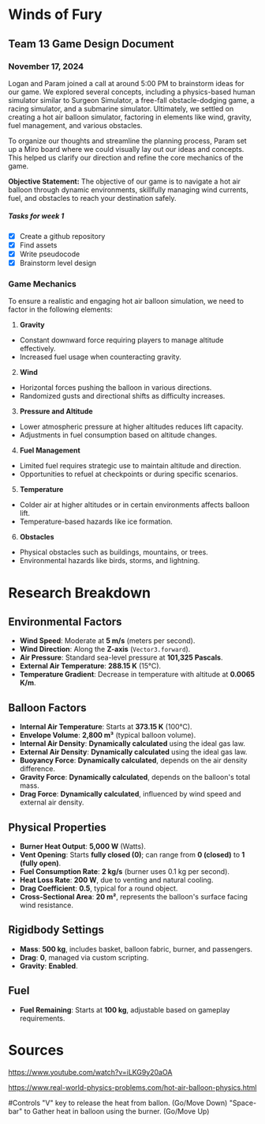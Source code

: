 # **Winds of Fury** 
## Team 13 Game Design Document

### November 17, 2024
Logan and Param joined a call at around 5:00 PM to brainstorm ideas for our game. We explored several concepts, including a physics-based human simulator similar to Surgeon Simulator, a free-fall obstacle-dodging game, a racing simulator, and a submarine simulator. Ultimately, we settled on creating a hot air balloon simulator, factoring in elements like wind, gravity, fuel management, and various obstacles.

To organize our thoughts and streamline the planning process, Param set up a Miro board where we could visually lay out our ideas and concepts. This helped us clarify our direction and refine the core mechanics of the game.

**Objective Statement:** The objective of our game is to navigate a hot air balloon through dynamic environments, skillfully managing wind currents, fuel, and obstacles to reach your destination safely.

##### Tasks for week 1
- [x] Create a github repository
- [x] Find assets
- [x] Write pseudocode
- [x] Brainstorm level design

### Game Mechanics
To ensure a realistic and engaging hot air balloon simulation, we need to factor in the following elements:

1. **Gravity**

- Constant downward force requiring players to manage altitude effectively.
- Increased fuel usage when counteracting gravity.
2. **Wind**

- Horizontal forces pushing the balloon in various directions.
- Randomized gusts and directional shifts as difficulty increases.
3. **Pressure and Altitude**

- Lower atmospheric pressure at higher altitudes reduces lift capacity.
- Adjustments in fuel consumption based on altitude changes.
4. **Fuel Management**

- Limited fuel requires strategic use to maintain altitude and direction.
- Opportunities to refuel at checkpoints or during specific scenarios.
5. **Temperature**

- Colder air at higher altitudes or in certain environments affects balloon lift.
- Temperature-based hazards like ice formation.
6. **Obstacles**

- Physical obstacles such as buildings, mountains, or trees.
 - Environmental hazards like birds, storms, and lightning.

 

# Research Breakdown

## Environmental Factors
- **Wind Speed**: Moderate at **5 m/s** (meters per second).
- **Wind Direction**: Along the **Z-axis** (`Vector3.forward`).
- **Air Pressure**: Standard sea-level pressure at **101,325 Pascals**.
- **External Air Temperature**: **288.15 K** (15°C).
- **Temperature Gradient**: Decrease in temperature with altitude at **0.0065 K/m**.

## Balloon Factors
- **Internal Air Temperature**: Starts at **373.15 K** (100°C).
- **Envelope Volume**: **2,800 m³** (typical balloon volume).
- **Internal Air Density**: **Dynamically calculated** using the ideal gas law.
- **External Air Density**: **Dynamically calculated** using the ideal gas law.
- **Buoyancy Force**: **Dynamically calculated**, depends on the air density difference.
- **Gravity Force**: **Dynamically calculated**, depends on the balloon's total mass.
- **Drag Force**: **Dynamically calculated**, influenced by wind speed and external air density.

## Physical Properties
- **Burner Heat Output**: **5,000 W** (Watts).
- **Vent Opening**: Starts **fully closed (0)**; can range from **0 (closed)** to **1 (fully open)**.
- **Fuel Consumption Rate**: **2 kg/s** (burner uses 0.1 kg per second).
- **Heat Loss Rate**: **200 W**, due to venting and natural cooling.
- **Drag Coefficient**: **0.5**, typical for a round object.
- **Cross-Sectional Area**: **20 m²**, represents the balloon's surface facing wind resistance.

## Rigidbody Settings
- **Mass**: **500 kg**, includes basket, balloon fabric, burner, and passengers.
- **Drag**: **0**, managed via custom scripting.
- **Gravity**: **Enabled**.

## Fuel
- **Fuel Remaining**: Starts at **100 kg**, adjustable based on gameplay requirements.

# Sources
https://www.youtube.com/watch?v=iLKG9y20aOA

https://www.real-world-physics-problems.com/hot-air-balloon-physics.html

#Controls
"V" key to release the heat from ballon. (Go/Move Down)
"Space-bar" to Gather heat in balloon using the burner. (Go/Move Up)
